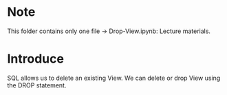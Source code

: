 # Note
This folder contains only one file -> Drop-View.ipynb: Lecture materials.
# Introduce
SQL allows us to delete an existing View. We can delete or drop View using the DROP statement.
